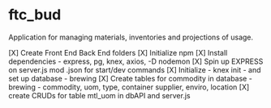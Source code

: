 # ftc_bud
Application for managing materials, inventories and projections of usage.

[X] Create Front End Back End folders
[X] Initialize npm 
[X] Install dependencies - express, pg, knex, axios, -D nodemon
[X] Spin up EXPRESS on server.js mod .json for start/dev commands
[X] Initialize - knex init - and set up database - brewing
[X] Create tables for commodity in database - brewing - commodity, uom, type, container
      supplier, enviro, location
[X] create CRUDs for table mtl_uom in dbAPI and server.js